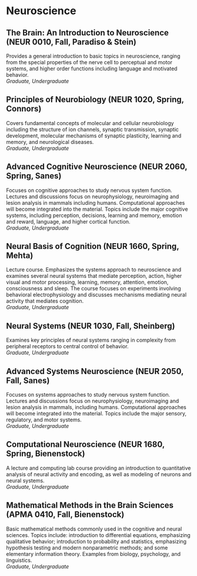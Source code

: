 # Neuroscience

## The Brain: An Introduction to Neuroscience (NEUR 0010, Fall, Paradiso & Stein)

Provides a general introduction to basic topics in neuroscience, ranging from the special properties of the nerve cell to perceptual and motor systems, and higher order functions including language and motivated behavior.  
*Graduate, Undergraduate*

## Principles of Neurobiology (NEUR 1020, Spring, Connors)

Covers fundamental concepts of molecular and cellular neurobiology including the structure of ion channels, synaptic transmission, synaptic development, molecular mechanisms of synaptic plasticity, learning and memory, and neurological diseases.  
*Graduate, Undergraduate*

## Advanced Cognitive Neuroscience (NEUR 2060, Spring, Sanes)

Focuses on cognitive approaches to study nervous system function. Lectures and discussions focus on neurophysiology, neuroimaging and lesion analysis in mammals including humans. Computational approaches will become integrated into the material. Topics include the major cognitive systems, including perception, decisions, learning and memory, emotion and reward, language, and higher cortical function.  
*Graduate, Undergraduate*

## Neural Basis of Cognition (NEUR 1660, Spring, Mehta)

Lecture course. Emphasizes the systems approach to neuroscience and examines several neural systems that mediate perception, action, higher visual and motor processing, learning, memory, attention, emotion, consciousness and sleep. The course focuses on experiments involving behavioral electrophysiology and discusses mechanisms mediating neural activity that mediates cognition.  
*Graduate, Undergraduate*

## Neural Systems (NEUR 1030, Fall, Sheinberg)

Examines key principles of neural systems ranging in complexity from peripheral receptors to central control of behavior.  
*Graduate, Undergraduate*

## Advanced Systems Neuroscience (NEUR 2050, Fall, Sanes)

Focuses on systems approaches to study nervous system function. Lectures and discussions focus on neurophysiology, neuroimaging and lesion analysis in mammals, including humans. Computational approaches will become integrated into the material. Topics include the major sensory, regulatory, and motor systems.  
*Graduate, Undergraduate*

## Computational Neuroscience (NEUR 1680, Spring, Bienenstock)

A lecture and computing lab course providing an introduction to quantitative analysis of neural activity and encoding, as well as modeling of neurons and neural systems.  
*Graduate, Undergraduate*

## Mathematical Methods in the Brain Sciences (APMA 0410, Fall, Bienenstock)

Basic mathematical methods commonly used in the cognitive and neural sciences. Topics include: introduction to differential equations, emphasizing qualitative behavior; introduction to probability and statistics, emphasizing hypothesis testing and modern nonparametric methods; and some elementary information theory. Examples from biology, psychology, and linguistics.  
*Graduate, Undergraduate*
